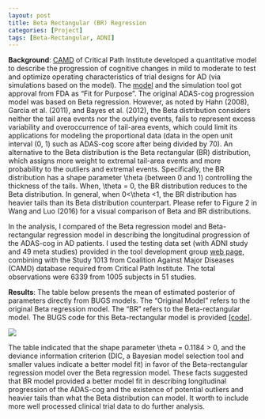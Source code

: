 ```yaml
---
layout: post
title: Beta Rectangular (BR) Regression
categories: [Project]
tags: [Beta-Rectangular, ADNI]
---
```


**Background**: <a href="https://c-path.org/metrics-through-6716/" target="_blank">CAMD</a> of Critical Path Institute developed a quantitative model to describe the progression of cognitive changes in mild to moderate to test and optimize operating characteristics of trial designs for AD (via simulations based on the model). The <a href="https://www.ncbi.nlm.nih.gov/pubmed/22821139" target="_blank">model</a> and the simulation tool got approval from FDA as “Fit for Purpose”. The original ADAS-cog progression model was based on Beta regression. However, as noted by Hahn (2008), Garcia et al. (2011), and Bayes et al. (2012), the Beta distribution considers neither the tail area events nor the outlying events, fails to represent excess variability and overoccurrence of tail-area events, which could limit its applications for modeling the proportional data (data in the open unit interval (0, 1) such as ADAS-cog score after being divided by 70). An alternative to the Beta distribution is the Beta rectangular (BR) distribution, which assigns more weight to extremal tail-area events and more probability to the outliers and extremal events. Specifically, the BR distribution has a shape parameter \theta  (between 0 and 1) controlling the thickness of the tails. When, \theta = 0, the BR distribution reduces to the Beta distribution. In general, when 0<\theta <1, the BR distribution has heavier tails than its Beta distribution counterpart. Please refer to Figure 2 in Wang and Luo (2016) for a visual comparison of Beta and BR distributions. 


In the analysis, I compared of the Beta regression model and Beta-rectangular regression model in describing the longitudinal progression of the ADAS-cog in AD patients. I used the testing data set (with ADNI study and 49 meta studies) provided in the tool development group <a href="https://bitbucket.org/metrumrg/alzheimers-disease-progression-model-adascog/wiki/Home/" target="_blank">web page</a>, combining with the Study 1013 from Coalition Against Major Diseases (CAMD) database required from Critical Path Institute.  The total observations were 6339 from 1005 subjects in 51 studies. 

**Results**: The table below presents the mean of estimated posterior of parameters directly from BUGS models. The “Original Model” refers to the original Beta regression model. The “BR” refers to the Beta-rectangular model. The BUGS code for this Beta-rectangular model is provided <a href="{{ site.url }}/files/ADNImodelBR.bug" target="_blank">[code]</a>. <br>

<img src="{{ site.url }}/image/post/Beta_rect.png" id="mainImg0" class="mainImgStyle"> <br>


The table indicated that the shape parameter \theta = 0.1184 > 0, and the deviance information criterion (DIC, a Bayesian model selection tool and smaller values indicate a better model fit) in favor of the Beta-rectangular regression model over the Beta regression model. These facts suggested that BR model provided a better model fit in describing longitudinal progression of the ADAS-cog and the existence of potential outliers and heavier tails than what the Beta distribution can model. It worth to include more well processed clinical trial data to do further analysis.